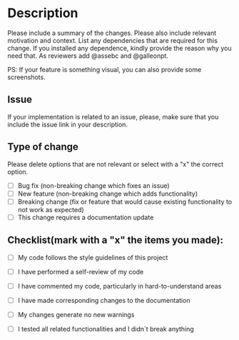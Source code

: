 # Description

Please include a summary of the changes. Please also include relevant motivation and context. List any dependencies that are required for this change. If you installed any dependence, kindly provide the reason why you need that. 
As reviewers add @assebc and @galleonpt.

PS: If your feature is something visual, you can also provide some screenshots.

## Issue

If your implementation is related to an issue, please, make sure that you include the issue link in your description.

## Type of change

Please delete options that are not relevant or select with a "x" the correct option.

- [ ] Bug fix (non-breaking change which fixes an issue)
- [ ] New feature (non-breaking change which adds functionality)
- [ ] Breaking change (fix or feature that would cause existing functionality to not work as expected)
- [ ] This change requires a documentation update

## Checklist(mark with a "x" the items you made):

- [ ] My code follows the style guidelines of this project
- [ ] I have performed a self-review of my code
- [ ] I have commented my code, particularly in hard-to-understand areas
- [ ] I have made corresponding changes to the documentation
- [ ] My changes generate no new warnings
- [ ] I tested all related functionalities and I didn´t break anything

